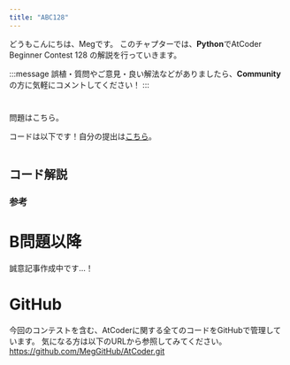 ```yaml
---
title: "ABC128"
---
```


どうもこんにちは、Megです。
このチャプターでは、**Python**でAtCoder Beginner Contest 128 の解説を行っていきます。

:::message
誤植・質問やご意見・良い解法などがありましたら、**Community**の方に気軽にコメントしてください！
:::

#
問題はこちら。


コードは以下です！自分の提出は[こちら]()。

```python: A.py

```


## コード解説



### 参考



# B問題以降
誠意記事作成中です…！



# GitHub
今回のコンテストを含む、AtCoderに関する全てのコードをGitHubで管理しています。
気になる方は以下のURLから参照してみてください。
https://github.com/MegGitHub/AtCoder.git